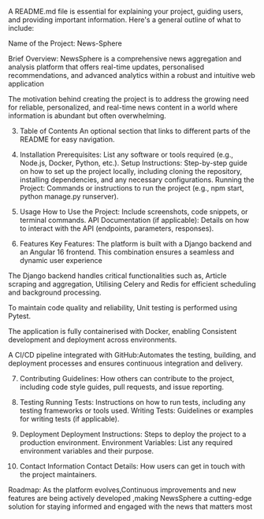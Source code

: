 
A README.md file is essential for explaining your project, guiding users, and providing important information. Here's a general outline of what to include:


Name of the Project: News-Sphere

Brief Overview: NewsSphere is a comprehensive news aggregation and analysis platform that offers real-time updates, personalised recommendations, and advanced analytics within a robust and intuitive web application

The motivation behind creating the project is to address the growing need for reliable, personalized, and real-time news content in a world where information is abundant but often overwhelming.

3. Table of Contents
An optional section that links to different parts of the README for easy navigation.

4. Installation
Prerequisites: List any software or tools required (e.g., Node.js, Docker, Python, etc.).
Setup Instructions: Step-by-step guide on how to set up the project locally, including cloning the repository, installing dependencies, and any necessary configurations.
Running the Project: Commands or instructions to run the project (e.g., npm start, python manage.py runserver).

5. Usage
How to Use the Project: Include screenshots, code snippets, or terminal commands.
API Documentation (if applicable): Details on how to interact with the API (endpoints, parameters, responses).

6. Features
Key Features: 
The platform is built with a Django backend and an Angular 16 frontend. This combination ensures a seamless and dynamic user experience

The Django backend handles critical functionalities such as, Article scraping and aggregation, Utilising Celery and Redis for efficient scheduling and background processing.  

To maintain code quality and reliability, Unit testing is performed using Pytest.

The application is fully containerised with Docker, enabling Consistent development and deployment across environments. 

A CI/CD pipeline integrated with GitHub:Automates the testing, building, and deployment processes and ensures continuous integration and delivery.

7. Contributing
Guidelines: How others can contribute to the project, including code style guides, pull requests, and issue reporting.

8. Testing
Running Tests: Instructions on how to run tests, including any testing frameworks or tools used.
Writing Tests: Guidelines or examples for writing tests (if applicable).

9. Deployment
Deployment Instructions: Steps to deploy the project to a production environment.
Environment Variables: List any required environment variables and their purpose.


10. Contact Information
Contact Details: How users can get in touch with the project maintainers.

Roadmap:
As the platform evolves,Continuous improvements and new features are being
actively developed ,making NewsSphere a cutting-edge solution for staying
informed and engaged with the news that matters most


